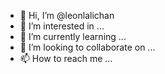 - 👋 Hi, I’m @leonlalichan
- 👀 I’m interested in ...
- 🌱 I’m currently learning ...
- 💞️ I’m looking to collaborate on ...
- 📫 How to reach me ...

<!---
leonlalichan/leonlalichan is a ✨ special ✨ repository because its `README.md` (this file) appears on your GitHub profile.
You can click the Preview link to take a look at your changes.
--->
